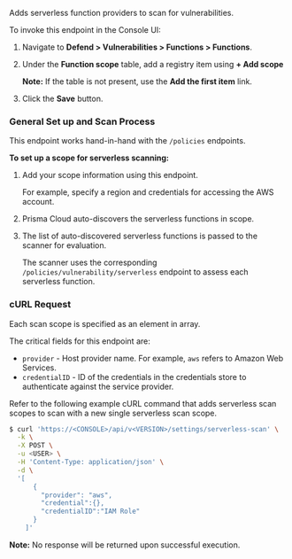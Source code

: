 Adds serverless function providers to scan for vulnerabilities.

To invoke this endpoint in the Console UI:

1. Navigate to **Defend > Vulnerabilities > Functions > Functions**.
2. Under the **Function scope** table, add a registry item using **+ Add scope**

	**Note:** If the table is not present, use the **Add the first item** link.

3. Click the **Save** button.


### General Set up and Scan Process

This endpoint works hand-in-hand with the `/policies` endpoints.

**To set up a scope for serverless scanning:**

1. Add your scope information using this endpoint.

   For example, specify a region and credentials for accessing the AWS account.

2. Prisma Cloud auto-discovers the serverless functions in scope.

3. The list of auto-discovered serverless functions is passed to the scanner for evaluation.
  
   The scanner uses the corresponding `/policies/vulnerability/serverless` endpoint to assess each serverless function.

### cURL Request

Each scan scope is specified as an element in array.

The critical fields for this endpoint are:

* `provider` - Host provider name. For example, `aws` refers to Amazon Web Services.
* `credentialID` - ID of the credentials in the credentials store to authenticate against the service provider.

Refer to the following example cURL command that adds serverless scan scopes to scan with a new single serverless scan scope.

```bash
$ curl 'https://<CONSOLE>/api/v<VERSION>/settings/serverless-scan' \
  -k \
  -X POST \
  -u <USER> \
  -H 'Content-Type: application/json' \
  -d \
  '[
      {
        "provider": "aws",
        "credential":{},
        "credentialID":"IAM Role"  
      }
    ]'
```

**Note:** No response will be returned upon successful execution.
